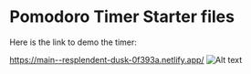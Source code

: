 # Pomodoro Timer Starter files

Here is the link to demo the timer:

https://main--resplendent-dusk-0f393a.netlify.app/
![Alt text](https://file%252B.vscode-resource.vscode-cdn.net/var/folders/p2/ns1g_87n2mz9xc10ndk4gs600000gp/T/TemporaryItems/NSIRD_screencaptureui_0I1ZFR/Screenshot%25202023-08-31%2520at%252023.19.28.png?version%253D1693520374802)
